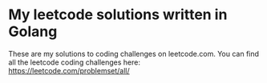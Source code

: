 # My leetcode solutions written in Golang

These are my solutions to coding challenges on leetcode.com. You can find all the leetcode coding challenges here: https://leetcode.com/problemset/all/
